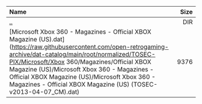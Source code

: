 |Name|Size|
|:---|---:|
|[..](../index.html)|DIR|
|[Microsoft Xbox 360 - Magazines - Official XBOX Magazine (US).dat](https://raw.githubusercontent.com/open-retrogaming-archive/dat-catalog/main/root/normalized/TOSEC-PIX/Microsoft/Xbox 360/Magazines/Official XBOX Magazine (US)/Microsoft Xbox 360 - Magazines - Official XBOX Magazine (US)/Microsoft Xbox 360 - Magazines - Official XBOX Magazine (US) (TOSEC-v2013-04-07_CM).dat)|9376|

